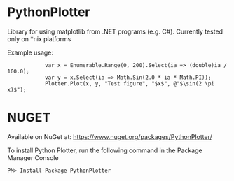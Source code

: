 # PythonPlotter
Library for using matplotlib from .NET programs (e.g. C#). Currently tested only on *nix platforms

Example usage:

				var x = Enumerable.Range(0, 200).Select(ia => (double)ia / 100.0);
				var y = x.Select(ia => Math.Sin(2.0 * ia * Math.PI));
				Plotter.Plot(x, y, "Test figure", "$x$", @"$\sin(2 \pi x)$");

# NUGET
Available on NuGet at: 
https://www.nuget.org/packages/PythonPlotter/

To install Python Plotter, run the following command in the Package Manager Console

    PM> Install-Package PythonPlotter
